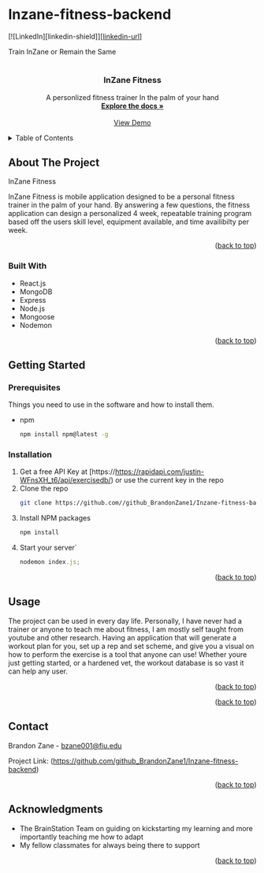 # Inzane-fitness-backend


[![LinkedIn][linkedin-shield]][[linkedin-url](https://www.linkedin.com/in/brandonzane273/)]



Train InZane or Remain the Same
<br />
<div align="center">
  <a href="https://github.com/github_BrandonZane1/Inzane-fitness-backend">
    <h1 font-family="impact width="80" height="80">
  </a>

<h3 align="center">InZane Fitness</h3>

  <p align="center">
    A personlized fitness trainer In the palm of your hand
    <br />
    <a href="https://github.com/github_BrandonZane1/Inzane-fitness-backend"><strong>Explore the docs »</strong></a>
    <br />
    <br />
    <a href="https://github.com/github_BrandonZane1/Inzane-fitness-backend">View Demo</a>
  </p>
</div>



<!-- TABLE OF CONTENTS -->
<details>
  <summary>Table of Contents</summary>
  <ol>
    <li>
      <a href="#about-the-project">About The Project</a>
      <ul>
        <li><a href="#built-with">Built With</a></li>
      </ul>
    </li>
    <li>
      <a href="#getting-started">Getting Started</a>
      <ul>
        <li><a href="#prerequisites">Prerequisites</a></li>
        <li><a href="#installation">Installation</a></li>
      </ul>
    </li>
    <li><a href="#usage">Usage</a></li>
    <li><a href="#roadmap">Roadmap</a></li>
    <li><a href="#contributing">Contributing</a></li>
    <li><a href="#acknowledgments">Acknowledgments</a></li>
  </ol>
</details>



<!-- ABOUT THE PROJECT -->
## About The Project

InZane Fitness

InZane Fitness is mobile application designed to be a personal fitness trainer in the palm of your hand. By answering a few questions, the fitness application can design a personalized 4 week, repeatable training program based off the users skill level, equipment available, and time availibilty per week.

<p align="right">(<a href="#readme-top">back to top</a>)</p>



### Built With

* React.js
* MongoDB
* Express
* Node.js                                       
* Mongoose 
* Nodemon                                       
                                       
<p align="right">(<a href="#readme-top">back to top</a>)</p>



<!-- GETTING STARTED -->
## Getting Started

### Prerequisites

Things you need to use in the software and how to install them.
* npm
  ```sh
  npm install npm@latest -g
  ```

### Installation

1. Get a free API Key at [https://https://rapidapi.com/justin-WFnsXH_t6/api/exercisedb/) or use the current key in the repo
2. Clone the repo
   ```sh
   git clone https://github.com//github_BrandonZane1/Inzane-fitness-backend.git
   ```
3. Install NPM packages
   ```sh
   npm install
   ```
4. Start your server`
   ```js
   nodemon index.js;
   ```

<p align="right">(<a href="#readme-top">back to top</a>)</p>



<!-- USAGE EXAMPLES -->
## Usage

The project can be used in every day life. Personally, I have never had a trainer or anyone to teach me about fitness, I am mostly self taught from youtube and other research. Having an application that will generate a workout plan for you, set up a rep and set scheme, and give you a visual on how to perform the exercise is a tool that anyone can use! Whether youre just getting started, or a hardened vet, the workout database is so vast it can help any user.



<p align="right">(<a href="#readme-top">back to top</a>)</p>



<p align="right">(<a href="#readme-top">back to top</a>)</p>



<!-- CONTACT -->
## Contact

Brandon Zane - bzane001@fiu.edu

Project Link: (https://github.com/github_BrandonZane1/Inzane-fitness-backend)

<p align="right">(<a href="#readme-top">back to top</a>)</p>



<!-- ACKNOWLEDGMENTS -->
## Acknowledgments

* The BrainStation Team on guiding on kickstarting my learning and more importantly teaching me how to adapt
* My fellow classmates for always being there to support

<p align="right">(<a href="#readme-top">back to top</a>)</p>


